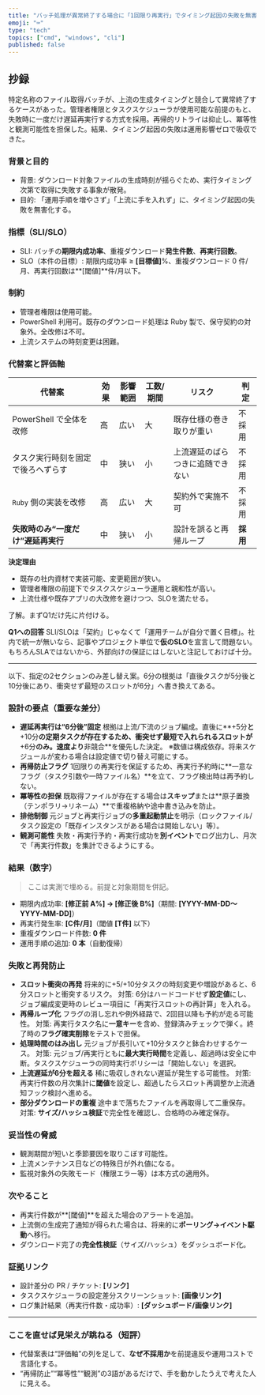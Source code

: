 ```yaml
---
title: "バッチ処理が異常終了する場合に「1回限り再実行」でタイミング起因の失敗を無害化する"
emoji: "⌨"
type: "tech"
topics: ["cmd", "windows", "cli"]
published: false
---
```


## 抄録

特定名称のファイル取得バッチが、上流の生成タイミングと競合して異常終了するケースがあった。管理者権限とタスクスケジューラが使用可能な前提のもと、失敗時に一度だけ遅延再実行する方式を採用。再帰的リトライは抑止し、冪等性と観測可能性を担保した。結果、タイミング起因の失敗は運用影響ゼロで吸収できた。

### 背景と目的

* 背景: ダウンロード対象ファイルの生成時刻が揺らぐため、実行タイミング次第で取得に失敗する事象が散発。
* 目的: 「運用手順を増やさず」「上流に手を入れず」に、タイミング起因の失敗を無害化する。

### 指標（SLI/SLO）

* SLI: バッチの**期限内成功率**、重複ダウンロード**発生件数**、**再実行回数**。
* SLO（本件の目標）: 期限内成功率 ≥ **\[目標値]**%、重複ダウンロード 0 件/月、再実行回数は\*\*\[閾値]\*\*件/月以下。

### 制約

* 管理者権限は使用可能。
* PowerShell 利用可。既存のダウンロード処理は Ruby 製で、保守契約の対象外。全改修は不可。
* 上流システムの時刻変更は困難。

### 代替案と評価軸

| 代替案 | 効果 | 影響範囲 | 工数/期間 | リスク | 判定 |
| --- | --- | --- | --- | --- | --- |
| PowerShell で全体を改修 | 高  | 広い | 大 | 既存仕様の巻き取りが重い | 不採用 |
| タスク実行時刻を固定で後ろへずらす | 中 | 狭い | 小 | 上流遅延のばらつきに追随できない | 不採用 |
| `Ruby` 側の実装を改修 | 高  | 広い | 大 | 契約外で実施不可 | 不採用 |
| **失敗時のみ“一度だけ”遅延再実行** | 中  | 狭い | 小 | 設計を誤ると再帰ループ | **採用** |

**決定理由**

* 既存の社内資材で実装可能、変更範囲が狭い。
* 管理者権限の前提下でタスクスケジューラ運用と親和性が高い。
* 上流仕様や既存アプリの大改修を避けつつ、SLOを満たせる。

了解。まずQ1だけ先に片付ける。

**Q1への回答**
SLI/SLOは「契約」じゃなくて「運用チームが自分で置く目標」。社内で統一が無いなら、記事やプロジェクト単位で**仮のSLO**を宣言して問題ない。もちろんSLAではないから、外部向けの保証にはしないと注記しておけば十分。

---

以下、指定の2セクションのみ差し替え案。6分の根拠は「直後タスクが5分後と10分後にあり、衝突せず最短のスロットが6分」へ書き換えてある。

### 設計の要点（重要な差分）

* **遅延再実行は“6分後”固定**
  根拠は上流/下流のジョブ編成。直後に\*\*+5分**と**+10分**の定期タスクが存在するため、衝突せず最短で入れられるスロットが**+6分**のみ。速度より**非競合\*\*を優先した決定。
  ※数値は構成依存。将来スケジュールが変わる場合は設定値で切り替え可能にする。
* **再帰防止フラグ**
  1回限りの再実行を保証するため、再実行予約時に\*\*一意なフラグ（タスク引数や一時ファイル名）\*\*を立て、フラグ検出時は再予約しない。
* **冪等性の担保**
  既取得ファイルが存在する場合は**スキップ**または\*\*原子置換（テンポラリ→リネーム）\*\*で重複格納や途中書き込みを防止。
* **排他制御**
  元ジョブと再実行ジョブの**多重起動禁止**を明示（ロックファイル/タスク設定の「既存インスタンスがある場合は開始しない」等）。
* **観測可能性**
  失敗・再実行予約・再実行成功を**別イベント**でログ出力し、月次で「再実行件数」を集計できるようにする。

### 結果（数字）

> ここは実測で埋める。前提と対象期間を併記。

* 期限内成功率: **\[修正前 A%] → \[修正後 B%]**（期間: **\[YYYY-MM-DD〜YYYY-MM-DD]**）
* 再実行発生率: **\[C件/月]**（閾値 **\[T件]** 以下）
* 重複ダウンロード件数: **0 件**
* 運用手順の追加: **0 本**（自動復帰）

### 失敗と再発防止

* **スロット衝突の再発**
  将来的に+5/+10分タスクの時刻変更や増設があると、6分スロットと衝突するリスク。
  対策: 6分はハードコードせず**設定値**にし、ジョブ編成変更時のレビュー項目に「再実行スロットの再計算」を入れる。
* **再帰ループ化**
  フラグの消し忘れや例外経路で、2回目以降も予約が走る可能性。
  対策: 再実行タスク名に**一意キー**を含め、登録済みチェックで弾く。終了時の**フラグ確実削除**をテストで担保。
* **処理時間のはみ出し**
  元ジョブが長引いて+10分タスクと鉢合わせするケース。
  対策: 元ジョブ/再実行ともに**最大実行時間**を定義し、超過時は安全に中断。タスクスケジューラの同時実行ポリシーは「開始しない」を選択。
* **上流遅延が6分を超える**
  稀に吸収しきれない遅延が発生する可能性。
  対策: 再実行件数の月次集計に**閾値**を設定し、超過したらスロット再調整か上流通知フック検討へ進める。
* **部分ダウンロードの重複**
  途中まで落ちたファイルを再取得して二重保存。
  対策: **サイズ/ハッシュ検証**で完全性を確認し、合格時のみ確定保存。

### 妥当性の脅威

* 観測期間が短いと季節要因を取りこぼす可能性。
* 上流メンテナンス日などの特殊日が外れ値になる。
* 監視対象外の失敗モード（権限エラー等）は本方式の適用外。

### 次やること

* 再実行件数が\*\*\[閾値]\*\*を超えた場合のアラートを追加。
* 上流側の生成完了通知が得られた場合は、将来的に**ポーリング→イベント駆動**へ移行。
* ダウンロード完了の**完全性検証**（サイズ/ハッシュ）をダッシュボード化。

### 証拠リンク

* 設計差分の PR / チケット: **\[リンク]**
* タスクスケジューラの設定差分スクリーンショット: **\[画像リンク]**
* ログ集計結果（再実行件数・成功率）: **\[ダッシュボード/画像リンク]**

---

### ここを直せば見栄えが跳ねる（短評）

* 代替案表は“評価軸”の列を足して、**なぜ不採用か**を前提違反や運用コストで言語化する。
* “再帰防止”“冪等性”“観測”の3語があるだけで、手を動かしたうえで考えた人に見える。
